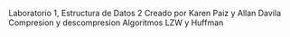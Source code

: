 Laboratorio 1, Estructura de Datos 2
Creado por Karen Paiz y Allan Davila
Compresion y descompresion 
Algoritmos LZW y Huffman
